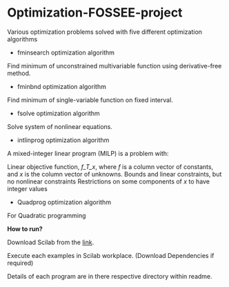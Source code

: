 # Optimization-FOSSEE-project
Various optimization problems solved with five different optimization algorithms

- fminsearch optimization algorithm

Find minimum of unconstrained multivariable function using derivative-free method.

- fminbnd optimization algorithm

Find minimum of single-variable function on fixed interval.

- fsolve optimization algorithm

Solve system of nonlinear equations.

- intlinprog optimization algorithm

A mixed-integer linear program (MILP) is a problem with:

Linear objective function, _f_T_x_, where _f_ is a column vector of constants, and _x_ is the column vector of unknowns. Bounds and linear constraints, but no nonlinear constraints Restrictions on some components of _x_ to have integer values

- Quadprog optimization algorithm

For Quadratic programming

**How to run?**

Download Scilab from the [link](https://www.scilab.org/download/6.1.0).

Execute each examples in Scilab workplace. (Download Dependencies if required)

Details of each program are in there respective directory within readme.
